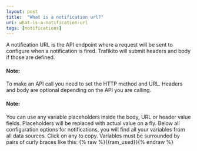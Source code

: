```yaml
---
layout: post
title:  "What is a notification url?"
uri: what-is-a-notification-url
tags: [notifications]
---
```


<p>
    A notification URL is the API endpoint where a request will be sent to configure when a notification is fired.
    Trafikito will submit headers and body if those are defined.
</p>

<!--more-->

<h4>Note:</h4>

<p>
    To make an API call you need to set the HTTP method and URL. Headers and body are optional depending on the API you
    are calling.
</p>

<h4>Note:</h4>
<p>
    You can use any variable placeholders inside the body, URL or header value fields. Placeholders will be replaced
    with actual value on a fly. Below all configuration options for notifications, you will find all your variables from
    all data sources. Click on any to copy. Variables must be surrounded by pairs of curly braces like this:
    <span class="t-code">{% raw %}{{ram_used}}{% endraw %}</span>
</p>
